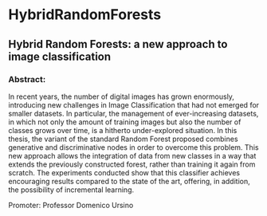 # HybridRandomForests

## Hybrid Random Forests: a new approach to image classification

### Abstract: 
In recent years, the number of digital images has grown enormously, introducing new challenges in Image Classification that had not emerged for smaller datasets. In particular, the management of ever-increasing datasets, in which not only the amount of training images but also the number of classes grows over time, is a hitherto under-explored situation. In this thesis, the variant of the standard Random Forest proposed combines generative and discriminative nodes in order to overcome this problem. This new approach allows the integration of data from new classes in a way that extends the previously constructed forest, rather than training it again from scratch. The experiments conducted show that this classifier achieves encouraging results compared to the state of the art, offering, in addition, the possibility of incremental learning.

Promoter: Professor Domenico Ursino
